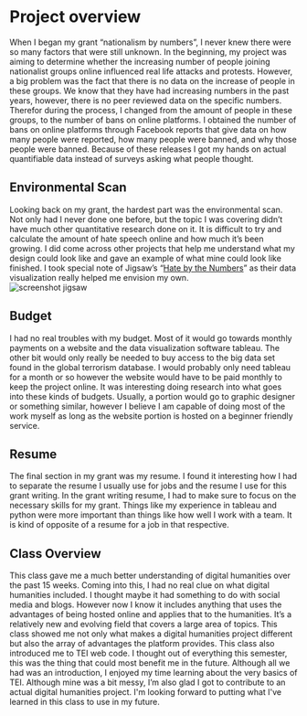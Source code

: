 # Project overview
When I began my grant “nationalism by numbers”, I never knew there were so many factors that were still unknown.  In the beginning, my project was aiming to determine whether the increasing number of people joining nationalist groups online influenced real life attacks and protests.  However, a big problem was the fact that there is no data on the increase of people in these groups.  We know that they have had increasing numbers in the past years, however, there is no peer reviewed data on the specific numbers.  Therefor during the process, I changed from the amount of people in these groups, to the number of bans on online platforms. I obtained the number of bans on online platforms through Facebook reports that give data on how many people were reported, how many people were banned, and why those people were banned.  Because of these releases I got my hands on actual quantifiable data instead of surveys asking what people thought.
## Environmental Scan
Looking back on my grant, the hardest part was the environmental scan.  Not only had I never done one before, but the topic I was covering didn’t have much other quantitative research done on it.  It is difficult to try and calculate the amount of hate speech online and how much it’s been growing.  I did come across other projects that help me understand what my design could look like and gave an example of what mine could look like finished.  I took special note of Jigsaw’s “[Hate by the Numbers](https://jigsaw.google.com/the-current/white-supremacy/data-visualization/)” as their data visualization really helped me envision my own.  
![screenshot jigsaw](https://user-images.githubusercontent.com/78226473/117197801-40ef2680-adb6-11eb-8eed-2d002fb0e998.png)

## Budget
I had no real troubles with my budget.  Most of it would go towards monthly payments on a website and the data visualization software tableau.  The other bit would only really be needed to buy access to the big data set found in the global terrorism database.  I would probably only need tableau for a month or so however the website would have to be paid monthly to keep the project online.  It was interesting doing research into what goes into these kinds of budgets.  Usually, a portion would go to graphic designer or something similar, however I believe I am capable of doing most of the work myself as long as the website portion is hosted on a beginner friendly service.

## Resume
The final section in my grant was my resume.  I found it interesting how I had to separate the resume I usually use for jobs and the resume I use for this grant writing.  In the grant writing resume, I had to make sure to focus on the necessary skills for my grant.  Things like my experience in tableau and python were more important than things like how well I work with a team.  It is kind of opposite of a resume for a job in that respective.

## Class Overview
This class gave me a much better understanding of digital humanities over the past 15 weeks.  Coming into this, I had no real clue on what digital humanities included.  I thought maybe it had something to do with social media and blogs.  However now I know it includes anything that uses the advantages of being hosted online and applies that to the humanities.  It’s a relatively new and evolving field that covers a large area of topics.  This class showed me not only what makes a digital humanities project different but also the array of advantages the platform provides. 
This class also introduced me to TEI web code.  I thought out of everything this semester, this was the thing that could most benefit me in the future.  Although all we had was an introduction, I enjoyed my time learning about the very basics of TEI.  Although mine was a bit messy, I’m also glad I got to contribute to an actual digital humanities project.  I'm looking forward to putting what I've learned in this class to use in my future.  

